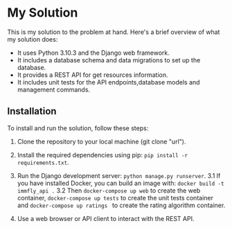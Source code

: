 # My Solution

This is my solution to the problem at hand. Here's a brief overview of what my solution does:

- It uses Python 3.10.3 and the Django web framework.
- It includes a database schema and data migrations to set up the database.
- It provides a REST API for get resources information.
- It includes unit tests for the API endpoints,database models and management commands.

## Installation

To install and run the solution, follow these steps:

1. Clone the repository to your local machine (git clone "url").
2. Install the required dependencies using pip: `pip install -r requirements.txt`.
3. Run the Django development server: `python manage.py runserver`.
    3.1 If you have installed Docker, you can build an image with: `docker build -t immfly_api .`
    3.2 Then `docker-compose up web` to create the web container, `docker-compose up tests` to create the unit tests container and `docker-compose up ratings ` to create the rating algorithm container.

4. Use a web browser or API client to interact with the REST API.


